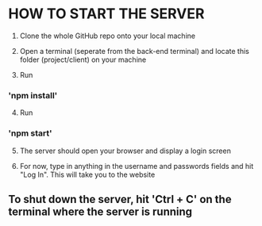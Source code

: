 # HOW TO START THE SERVER
1. Clone the whole GitHub repo onto your local machine

2. Open a terminal (seperate from the back-end terminal) and locate this folder (project/client) on your machine

3. Run 
  ### 'npm install'

4. Run 
  ### 'npm start'

5. The server should open your browser and display a login screen

6. For now, type in anything in the username and passwords fields and hit "Log In". This will take you to the website

## To shut down the server, hit 'Ctrl + C' on the terminal where the server is running
